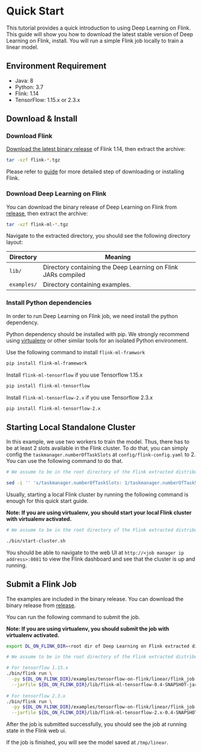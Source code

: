 <!--
Licensed to the Apache Software Foundation (ASF) under one
or more contributor license agreements.  See the NOTICE file
distributed with this work for additional information
regarding copyright ownership.  The ASF licenses this file
to you under the Apache License, Version 2.0 (the
"License"); you may not use this file except in compliance
with the License.  You may obtain a copy of the License at

  http://www.apache.org/licenses/LICENSE-2.0

Unless required by applicable law or agreed to in writing,
software distributed under the License is distributed on an
"AS IS" BASIS, WITHOUT WARRANTIES OR CONDITIONS OF ANY
KIND, either express or implied.  See the License for the
specific language governing permissions and limitations
under the License.
-->

# Quick Start

This tutorial provides a quick introduction to using Deep Learning on Flink. 
This guide will show you how to download the latest stable version of Deep
Learning on Flink, install. You will run a simple Flink job locally to train
a linear model.

## Environment Requirement

- Java: 8
- Python: 3.7 
- Flink: 1.14
- TensorFlow: 1.15.x or 2.3.x

## Download & Install

### Download Flink
[Download the latest binary release](https://flink.apache.org/downloads.html) 
of Flink 1.14, then extract the archive:

```sh
tar -xzf flink-*.tgz
```

Please refer to [guide](https://nightlies.apache.org/flink/flink-docs-release-1.14//docs/try-flink/local_installation/) 
for more detailed step of downloading or installing Flink.

### Download Deep Learning on Flink
You can download the binary release of Deep Learning on Flink from
[release](https://github.com/flink-extended/dl-on-flink/releases), then extract
the archive:

```sh
tar -xzf flink-ml-*.tgz
```

Navigate to the extracted directory, you should see the following directory 
layout:

| Directory | Meaning |
|---|---|
|`lib/` | Directory containing the Deep Learning on Flink JARs compiled |
|`examples/` | Directory containing examples. |

### Install Python dependencies
In order to run Deep Learning on Flink job, we need install the python
dependency.

Python dependency should be installed with pip. We strongly recommend using
[virtualenv](https://virtualenv.pypa.io/en/latest/index.html) or other similar
tools for an isolated Python environment.

Use the following command to install `flink-ml-framwork`
```bash
pip install flink-ml-framework
```

Install `flink-ml-tensorflow` if you use Tensorflow 1.15.x
```bash
pip install flink-ml-tensorflow
```

Install `flink-ml-tensorflow-2.x` if you use Tensorflow 2.3.x
```bash
pip install flink-ml-tensorflow-2.x
```

## Starting Local Standalone Cluster

In this example, we use two workers to train the model. Thus, there has to be
at least 2 slots available in the Flink cluster. To do that, you can simply
config the `taskmanager.numberOfTaskSlots` at `config/flink-config.yaml` to 2.
You can use the following command to do that.

```sh
# We assume to be in the root directory of the Flink extracted distribution

sed -i '' 's/taskmanager.numberOfTaskSlots: 1/taskmanager.numberOfTaskSlots: 2/' ./conf/flink-conf.yaml
```

Usually, starting a local Flink cluster by running the following command is 
enough for this quick start guide.

**Note: If you are using virtualenv, you should start your local Flink cluster
with virtualenv activated.**

```sh
# We assume to be in the root directory of the Flink extracted distribution

./bin/start-cluster.sh
```

You should be able to navigate to the web UI at 
`http://<job manager ip address>:8081` to view the Flink dashboard and see that 
the cluster is up and running.

## Submit a Flink Job

The examples are included in the binary release.  You can download the binary 
release from [release](https://github.com/flink-extended/dl-on-flink/releases).

You can run the following command to submit the job.

**Note: If you are using virtualenv, you should submit the job
with virtualenv activated.**

```sh
export DL_ON_FLINK_DIR=<root dir of Deep Learning on Flink extracted distribution>

# We assume to be in the root directory of the Flink extracted distribution.

# For tensorflow 1.15.x
./bin/flink run \
  -py ${DL_ON_FLINK_DIR}/examples/tensorflow-on-flink/linear/flink_job.py \
  --jarfile ${DL_ON_FLINK_DIR}/lib/flink-ml-tensorflow-0.4-SNAPSHOT-jar-with-dependencies.jar
  
# For tensorflow 2.3.x
./bin/flink run \
  -py ${DL_ON_FLINK_DIR}/examples/tensorflow-on-flink/linear/flink_job.py \
  --jarfile ${DL_ON_FLINK_DIR}/lib/flink-ml-tensorflow-2.x-0.4-SNAPSHOT-jar-with-dependencies.jar
```

After the job is submitted successfully, you should see the job at running state
in the Flink web ui.

If the job is finished, you will see the model saved at `/tmp/linear`.